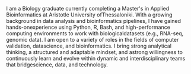 I am a Biology graduate currently completing a Master's in Applied Bioinformatics at Aristotle University ofThessaloniki. With a growing background in data analysis and bioinformatics pipelines, I have gained hands-onexperience using Python, R, Bash, and high-performance computing environments to work with biologicaldatasets (e.g., RNA-seq, genomic data). I am open to a variety of roles in the fields of computer validation, datascience, and bioinformatics. I bring strong analytical thinking, a structured and adaptable mindset, and astrong willingness to continuously learn and evolve within dynamic and interdisciplinary teams that bridgescience, data, and technology.
